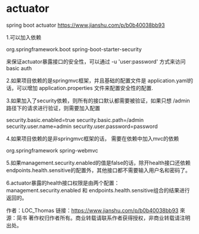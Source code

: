 # actuator
spring boot actuator
https://www.jianshu.com/p/b0b40038bb93 


1.可以加入依赖

<dependency>    
  <groupId>org.springframework.boot</groupId>    
  <artifactId>spring-boot-starter-security</artifactId>
</dependency>

来保证actuator暴露接口的安全性，可以通过 -u 'user:password' 方式来访问basic auth

2.如果项目依赖的是springmvc框架，并且基础的配置文件是 application.yaml的话，可以增加 application.properties 文件来配置安全性的配置.

3.如果加入了security依赖，则所有的接口默认都需要被验证，如果只想 /admin路径下的请求进行验证，则需要加入配置

security.basic.enabled=true
security.basic.path=/admin
security.user.name=admin
security.user.password=password

4.如果项目依赖的是非springmvc框架的话， 需要在依赖中加入mvc的依赖

<dependency>    
  <groupId>org.springframework</groupId>    
  <artifactId>spring-webmvc</artifactId>
</dependency>

5.如果management.security.enabled的值是false的话，除开health接口还依赖endpoints.health.sensitive的配置外，其他接口都不需要输入用户名和密码了。

6.actuator暴露的health接口权限是由两个配置： management.security.enabled 和 endpoints.health.sensitive组合的结果进行返回的。

作者：LOC_Thomas
链接：https://www.jianshu.com/p/b0b40038bb93
來源：简书
著作权归作者所有。商业转载请联系作者获得授权，非商业转载请注明出处。
